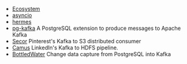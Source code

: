 * [Ecosystem](https://cwiki.apache.org/confluence/display/KAFKA/Ecosystem)
* [asyncio](https://github.com/aio-libs/aiokafka)
* [hermes](https://github.com/allegro/hermes)
* [pg-kafka](https://github.com/xstevens/pg_kafka) A PostgreSQL extension to produce messages to Apache Kafka
* [Secor](https://github.com/pinterest/secor) Pinterest's Kafka to S3 distributed consumer
* [Camus](https://github.com/linkedin/camus) LinkedIn's Kafka to HDFS pipeline.
* [BottledWater](https://github.com/confluentinc/bottledwater-pg) Change data capture from PostgreSQL into Kafka
